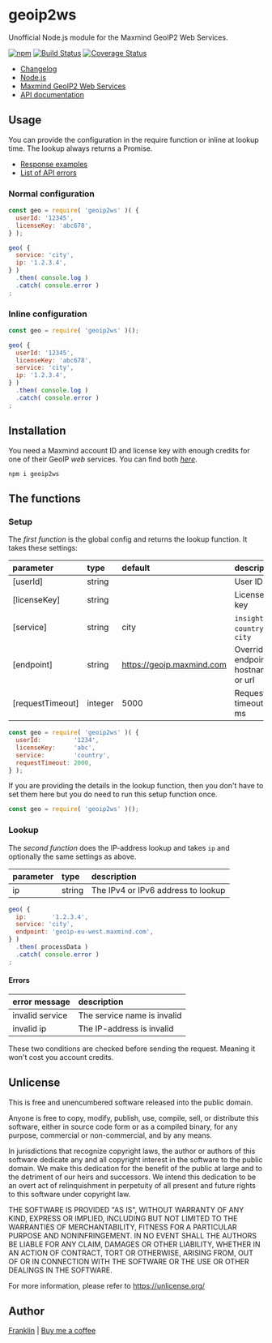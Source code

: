 # geoip2ws

Unofficial Node.js module for the Maxmind GeoIP2
Web Services.

[![npm](https://img.shields.io/npm/v/geoip2ws.svg?maxAge=3600)](https://www.npmjs.com/package/geoip2ws?activeTab=versions)
[![Build Status](https://github.com/fvdm/nodejs-geoip2ws/actions/workflows/node.js.yml/badge.svg?branch=master)](https://github.com/fvdm/nodejs-geoip2ws/actions/workflows/node.js.yml)
[![Coverage Status](https://coveralls.io/repos/github/fvdm/nodejs-geoip2ws/badge.svg?branch=master)](https://coveralls.io/github/fvdm/nodejs-geoip2ws?branch=master)

* [Changelog](https://github.com/fvdm/nodejs-geoip2ws/blob/master/CHANGELOG.md)
* [Node.js](https://nodejs.org)
* [Maxmind GeoIP2 Web Services](https://www.maxmind.com/en/geoip2-precision-services)
* [API documentation](https://dev.maxmind.com/geoip/docs/web-services)


## Usage

You can provide the configuration in the require function
or inline at lookup time. The lookup always returns a Promise.

- [Response examples](https://dev.maxmind.com/geoip/docs/web-services/responses?lang=en#bodies)
- [List of API errors](https://dev.maxmind.com/geoip/docs/web-services/responses?lang=en#errors)


### Normal configuration

```js
const geo = require( 'geoip2ws' )( {
  userId: '12345',
  licenseKey: 'abc678',
} );

geo( {
  service: 'city',
  ip: '1.2.3.4',
} )
  .then( console.log )
  .catch( console.error )
;
```


### Inline configuration

```js
const geo = require( 'geoip2ws' )();

geo( {
  userId: '12345',
  licenseKey: 'abc678',
  service: 'city',
  ip: '1.2.3.4',
} )
  .then( console.log )
  .catch( console.error )
;
```


## Installation

You need a Maxmind account ID and license key with enough
credits for one of their GeoIP *web* services.
You can find both [*here*](https://www.maxmind.com/en/accounts/current/license-key).

`npm i geoip2ws`


## The functions

### Setup

The _first function_ is the global config and returns the
lookup function. It takes these settings:

parameter        | type    | default                   | description
:----------------|:--------|:--------------------------|:-----------
[userId]         | string  |                           | User ID
[licenseKey]     | string  |                           | License key
[service]        | string  | city                      | `insights`, `country` or `city`
[endpoint]       | string  | https://geoip.maxmind.com | Override endpoint hostname or url
[requestTimeout] | integer | 5000                      | Request timeout in ms

```js
const geo = require( 'geoip2ws' )( {
  userId:         '1234',
  licenseKey:     'abc',
  service:        'country',
  requestTimeout: 2000,
} );
```

If you are providing the details in the lookup
function, then you don't have to set them here but
you do need to run this setup function once.

```js
const geo = require( 'geoip2ws' )();
```


### Lookup

The _second function_ does the IP-address lookup and
takes `ip` and optionally the same settings as above.

parameter  | type     | description
:----------|:---------|:-----------
ip         | string   | The IPv4 or IPv6 address to lookup

```js
geo( {
  ip:       '1.2.3.4',
  service: 'city',
  endpoint: 'geoip-eu-west.maxmind.com',
} )
  .then( processData )
  .catch( console.error )
;
```


#### Errors

error message   | description
:---------------|:-----------
invalid service | The service name is invalid
invalid ip      | The IP-address is invalid

These two conditions are checked before sending the request.
Meaning it won't cost you account credits.


## Unlicense

This is free and unencumbered software released into the public domain.

Anyone is free to copy, modify, publish, use, compile, sell, or
distribute this software, either in source code form or as a compiled
binary, for any purpose, commercial or non-commercial, and by any
means.

In jurisdictions that recognize copyright laws, the author or authors
of this software dedicate any and all copyright interest in the
software to the public domain. We make this dedication for the benefit
of the public at large and to the detriment of our heirs and
successors. We intend this dedication to be an overt act of
relinquishment in perpetuity of all present and future rights to this
software under copyright law.

THE SOFTWARE IS PROVIDED "AS IS", WITHOUT WARRANTY OF ANY KIND,
EXPRESS OR IMPLIED, INCLUDING BUT NOT LIMITED TO THE WARRANTIES OF
MERCHANTABILITY, FITNESS FOR A PARTICULAR PURPOSE AND NONINFRINGEMENT.
IN NO EVENT SHALL THE AUTHORS BE LIABLE FOR ANY CLAIM, DAMAGES OR
OTHER LIABILITY, WHETHER IN AN ACTION OF CONTRACT, TORT OR OTHERWISE,
ARISING FROM, OUT OF OR IN CONNECTION WITH THE SOFTWARE OR THE USE OR
OTHER DEALINGS IN THE SOFTWARE.

For more information, please refer to <https://unlicense.org/>


## Author

[Franklin](https://fvdm.com)
| [Buy me a coffee](https://fvdm.com/donating/)
